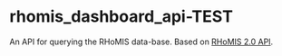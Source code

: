 # rhomis_dashboard_api-TEST
An API for querying the RHoMIS data-base. 
Based on [RHoMIS 2.0 API](https://github.com/l-gorman/rhomis-api).
